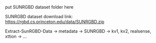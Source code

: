 put SUNRGBD dataset folder here

SUNRGBD dataset download link:  https://rgbd.cs.princeton.edu/data/SUNRGBD.zip

Extract-SunRGBD-Data -> metadata -> SUNRGBD -> kv1, kv2, realsense, xttion -> ...
